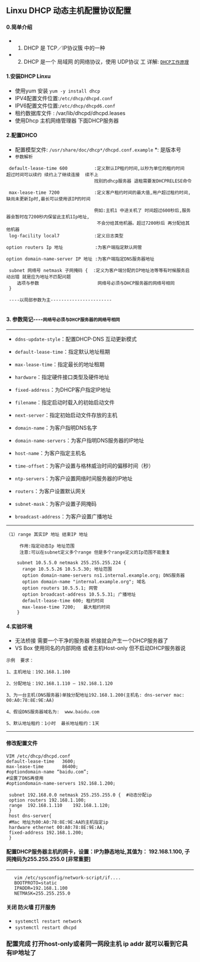 Linxu DHCP 动态主机配置协议配置
---
#### 0.简单介绍
* 1. DHCP 是 TCP／IP协议簇 中的一种  
* 2. DHCP 是一个 局域网 的网络协议，使用 UDP协议 工
详解: [`DHCP工作原理`](https://www.cnblogs.com/happygirl-zjj/p/5976526.html)
#### 1.安装DHCP Linxu
* 使用yum 安装 `yum -y install dhcp`
* IPV4配置文件位置:`/etc/dhcp/dhcpd.conf` 
* IPV6配置文件位置:`/etc/dhcp/dhcpd6.conf` 
* 租约数据库文件  : /var/lib/dhcpd/dhcpd.leases
* 使用Dhcp 主机网络管理器 下面DHCP服务器 
#### 2.配置DHCO
* 配置模型文件: `/usr/share/doc/dhcp*/dhcpd.conf.example`  *: 是版本号
* `参数解析 `
```shell
 default-lease-time 600          :定义默认IP租约时间,以秒为单位的租约时间  超过时间可以续约 续约上了继续连接  续不上
                                 找别的dhcp服务器 退租需要发DHCPRELESE命令
 
 max-lease-time 7200             :定义客户租约时间的最大值,用户超过租约时间,缺尚未更新Ip时,最长可以使用该IP的时间
 
                                 例如:主机1 中途关机了 时间超过600秒后,服务器会暂时在7200秒内保留此主机1Ip地址,
                                  不会分给其他机器。超过7200秒后 再分配给其他机器
 log-facility local7             :定义日志类型
 
option routers Ip 地址            :为客户端指定默认网管

option domain-name-server IP 地址 :为客户端指定DNS服务器地址 

 subnet 网络号 netmask 子网掩码 {  :定义为客户端分配的IP地址池等等有时候服务启动出错 就是应为地址不匹配问题
    选项与参数                      网络号必须与DHCP服务器的网络号相同
 }
 
 ----以局部参数为主-----------------------
 
 ```
 #### 3. 参数简记----`网络号必须与DHCP服务器的网络号相同`
----
*  `ddns-update-style`：配置DHCP-DNS 互动更新模式 

* `default-lease-time`：指定默认地址租期 
 
* `max-lease-time`：指定最长的地址租期 
 
* `hardware`：指定硬件接口类型及硬件地址 
 
* `fixed-address`：为DHCP客户指定IP地址 
 
* `filename`：指定启动时载入的初始启动文件 
 
* `next-server`：指定初始启动文件存放的主机 
 
* `domain-name`：为客户指明DNS名字 

* `domain-name-servers`：为客户指明DNS服务器的IP地址 
 
* `host-name`：为客户指定主机名 
 
* `time-offset`：为客户设置与格林威治时间的偏移时间（秒） 
 
* `ntp-servers`：为客户设置网络时间服务器的IP地址 
 
* `routers`：为客户设置默认网关 
 
* `subnet-mask`：为客户设置子网掩码 
 
* `broadcast-address`：为客户设置广播地址 
---- 
```shell
（1）range 其实IP 地址 结束IP 地址

     作用:指定动态Ip 地址范围 
     注意:可以在subnet定义多个range 但是多个range定义的Ip范围不能重复
     
    subnet 10.5.5.0 netmask 255.255.255.224 {
      range 10.5.5.26 10.5.5.30; 地址范围
      option domain-name-servers ns1.internal.example.org; DNS服务器
      option domain-name "internal.example.org"; 域名
      option routers 10.5.5.1; 网管
      option broadcast-address 10.5.5.31; 广播地址
      default-lease-time 600; 租约时间
      max-lease-time 7200;   最大租约时间
    }
```
#### 4.实验环境 
* 无法桥接     需要一个干净的服务器  桥接就会产生一个DHCP服务器了
* VS Box 使用同名的内部网络 或者主机Host-only 但不启动DHCP服务器说
```
示例  要求：

1、主机地址：192.168.1.100 

2、分配地址：192.168.1.110 – 192.168.1.120 

3、为一台主机(DNS服务器)单独分配地址192.168.1.200(主机名: dns-server mac: 00:A0:78:8E:9E:AA) 

4、假设DNS服务器域名为:  www.baidu.com 

5、默认地址租约：1小时  最长地址租约：1天 

```
-----
#### 修改配置文件
```shell
VIM /etc/dhcp/dhcpd.conf  
default-lease-time   3600;  
max-lease-time       86400;
#optiondomain-name “baidu.com”;  
#设置了DNS再使用 
#optiondomain-name-servers 192.168.1.200; 
 
 subnet 192.168.0.0 netmask 255.255.255.0 {  #动态分配ip 
 option routers 192.168.1.100; 
 range  192.168.1.110    192.168.1.120;    
 } 
 host dns-server{    
 #Mac 地址为00:A0:78:8E:9E:AA的主机指定ip 
 hardware ethernet 00:A0:78:8E:9E:AA;  
 fixed-address 192.168.1.200; 
 }
```
#### 配置DHCP服务器主机的网卡，设置：IP为静态地址,其值为： 192.168.1.100, 子网掩码为255.255.255.0  [非常重要]
----
```shell
   vim /etc/sysconfig/network-script/if....
   BOOTPROTO=static
   IPADDR=192.168.1.100
   NETMASK=255.255.255.0
```
#### 关闭 防火墙 打开服务 
* `systemctl restart network`
* `systemctl restart dhcpd`
### 配置完成 打开host-only或者同一网段主机  ip addr 就可以看到它具有IP地址了
